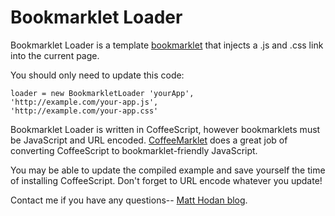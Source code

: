 # Bookmarklet Loader

  Bookmarklet Loader is a template [bookmarklet](http://en.wikipedia.org/wiki/Bookmarklet 'Bookmarklet') that injects a .js and .css link into the current page.

  You should only need to update this code:

  ```
  loader = new BookmarkletLoader 'yourApp',
  'http://example.com/your-app.js',
  'http://example.com/your-app.css'
  ```

  Bookmarklet Loader is written in CoffeeScript, however bookmarklets must be JavaScript and URL encoded.  [CoffeeMarklet](http://johtso.github.com/CoffeeMarklet/) does a great job of converting CoffeeScript to bookmarklet-friendly JavaScript.

  You may be able to update the compiled example and save yourself the time of installing CoffeeScript.  Don't forget to URL encode whatever you update!

  Contact me if you have any questions-- [Matt Hodan blog](http://blog.matthodan.com).
